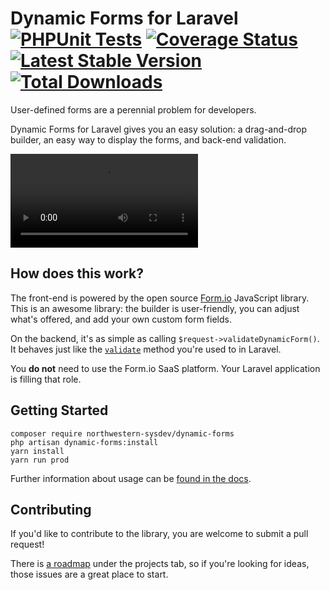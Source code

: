 # Dynamic Forms for Laravel [![PHPUnit Tests](https://github.com/NIT-Administrative-Systems/dynamic-forms/actions/workflows/phpunit.yml/badge.svg)](https://github.com/NIT-Administrative-Systems/dynamic-forms/actions/workflows/phpunit.yml) [![Coverage Status](https://coveralls.io/repos/github/NIT-Administrative-Systems/dynamic-forms/badge.svg?branch=develop)](https://coveralls.io/github/NIT-Administrative-Systems/dynamic-forms?branch=develop) [![Latest Stable Version](https://poser.pugx.org/northwestern-sysdev/dynamic-forms/v)](//packagist.org/packages/northwestern-sysdev/dynamic-forms) [![Total Downloads](https://poser.pugx.org/northwestern-sysdev/dynamic-forms/downloads)](//packagist.org/packages/northwestern-sysdev/dynamic-forms) 
User-defined forms are a perennial problem for developers. 

Dynamic Forms for Laravel gives you an easy solution: a drag-and-drop builder, an easy way to display the forms, and back-end validation. 

![Drag-and-drop form builder](./docs/assets/builder_demo.mp4)

## How does this work?
The front-end is powered by the open source [Form.io](https://github.com/formio/formio.js) JavaScript library. This is an awesome library: the builder is user-friendly, you can adjust what's offered, and add your own custom form fields. 

On the backend, it's as simple as calling `$request->validateDynamicForm()`. It behaves just like the [`validate`](https://laravel.com/docs/8.x/validation#quick-writing-the-validation-logic) method you're used to in Laravel. 

You **do not** need to use the Form.io SaaS platform. Your Laravel application is filling that role.

## Getting Started
```
composer require northwestern-sysdev/dynamic-forms
php artisan dynamic-forms:install
yarn install
yarn run prod
```

Further information about usage can be [found in the docs](https://nit-administrative-systems.github.io/dynamic-forms/).

## Contributing
If you'd like to contribute to the library, you are welcome to submit a pull request!

There is [a roadmap](https://github.com/NIT-Administrative-Systems/dynamic-forms/projects/1) under the projects tab, so if you're looking for ideas, those issues are a great place to start.
